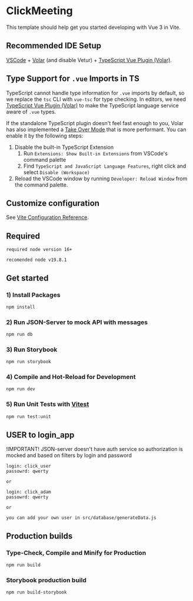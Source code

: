 # ClickMeeting

This template should help get you started developing with Vue 3 in Vite.

## Recommended IDE Setup

[VSCode](https://code.visualstudio.com/) + [Volar](https://marketplace.visualstudio.com/items?itemName=Vue.volar) (and disable Vetur) + [TypeScript Vue Plugin (Volar)](https://marketplace.visualstudio.com/items?itemName=Vue.vscode-typescript-vue-plugin).

## Type Support for `.vue` Imports in TS

TypeScript cannot handle type information for `.vue` imports by default, so we replace the `tsc` CLI with `vue-tsc` for type checking. In editors, we need [TypeScript Vue Plugin (Volar)](https://marketplace.visualstudio.com/items?itemName=Vue.vscode-typescript-vue-plugin) to make the TypeScript language service aware of `.vue` types.

If the standalone TypeScript plugin doesn't feel fast enough to you, Volar has also implemented a [Take Over Mode](https://github.com/johnsoncodehk/volar/discussions/471#discussioncomment-1361669) that is more performant. You can enable it by the following steps:

1. Disable the built-in TypeScript Extension
    1) Run `Extensions: Show Built-in Extensions` from VSCode's command palette
    2) Find `TypeScript and JavaScript Language Features`, right click and select `Disable (Workspace)`
2. Reload the VSCode window by running `Developer: Reload Window` from the command palette.

## Customize configuration

See [Vite Configuration Reference](https://vitejs.dev/config/).
## Required
```
required node version 16+
```
```
recomended node v19.8.1
```
## Get started

### 1) Install Packages
```sh
npm install
```

### 2) Run JSON-Server to mock API with messages

```sh
npm run db 
```

### 3) Run Storybook

```sh
npm run storybook 
```

### 4) Compile and Hot-Reload for Development

```sh
npm run dev
```
### 5) Run Unit Tests with [Vitest](https://vitest.dev/)

```sh
npm run test:unit
```
## USER to login_app
!IMPORTANT! JSON-server doesn't have auth service so authorization is mocked and based on filters by login and password 
````
login: click_user
passowrd: qwerty

or

login: click_adam
passowrd: qwerty

or

you can add your own user in src/database/generateData.js
````
## Production builds

### Type-Check, Compile and Minify for Production

```sh
npm run build
```
### Storybook production build

```sh
npm run build-storybook
```


